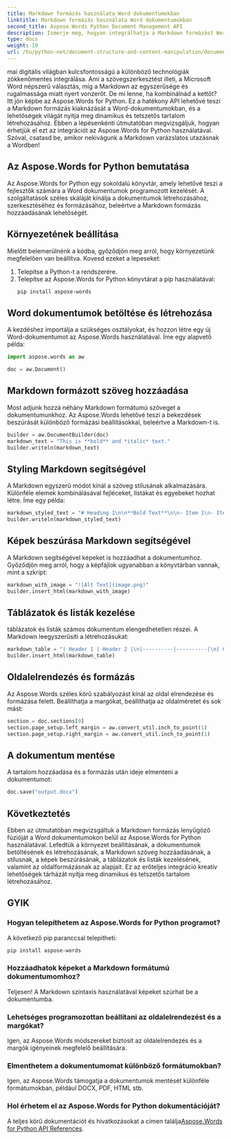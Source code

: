```yaml
---
title: Markdown formázás használata Word dokumentumokban
linktitle: Markdown formázás használata Word dokumentumokban
second_title: Aspose.Words Python Document Management API
description: Ismerje meg, hogyan integrálhatja a Markdown formázást Word dokumentumokba az Aspose.Words for Python segítségével. Lépésről lépésre útmutató kódpéldákkal a dinamikus és tetszetős tartalom létrehozásához.
type: docs
weight: 19
url: /hu/python-net/document-structure-and-content-manipulation/document-markdown/
---
```


mai digitális világban kulcsfontosságú a különböző technológiák zökkenőmentes integrálása. Ami a szövegszerkesztést illeti, a Microsoft Word népszerű választás, míg a Markdown az egyszerűsége és rugalmassága miatt nyert vonzerőt. De mi lenne, ha kombinálnád a kettőt? Itt jön képbe az Aspose.Words for Python. Ez a hatékony API lehetővé teszi a Markdown formázás kiaknázását a Word-dokumentumokban, és a lehetőségek világát nyitja meg dinamikus és tetszetős tartalom létrehozásához. Ebben a lépésenkénti útmutatóban megvizsgáljuk, hogyan érhetjük el ezt az integrációt az Aspose.Words for Python használatával. Szóval, csatasd be, amikor nekivágunk a Markdown varázslatos utazásnak a Wordben!

## Az Aspose.Words for Python bemutatása

Az Aspose.Words for Python egy sokoldalú könyvtár, amely lehetővé teszi a fejlesztők számára a Word dokumentumok programozott kezelését. A szolgáltatások széles skáláját kínálja a dokumentumok létrehozásához, szerkesztéséhez és formázásához, beleértve a Markdown formázás hozzáadásának lehetőségét.

## Környezetének beállítása

Mielőtt belemerülnénk a kódba, győződjön meg arról, hogy környezetünk megfelelően van beállítva. Kovesd ezeket a lepeseket:

1. Telepítse a Python-t a rendszerére.
2. Telepítse az Aspose.Words for Python könyvtárat a pip használatával:
   ```bash
   pip install aspose-words
   ```

## Word dokumentumok betöltése és létrehozása

A kezdéshez importálja a szükséges osztályokat, és hozzon létre egy új Word-dokumentumot az Aspose.Words használatával. Íme egy alapvető példa:

```python
import aspose.words as aw

doc = aw.Document()
```

## Markdown formázott szöveg hozzáadása

Most adjunk hozzá néhány Markdown formátumú szöveget a dokumentumunkhoz. Az Aspose.Words lehetővé teszi a bekezdések beszúrását különböző formázási beállításokkal, beleértve a Markdown-t is.

```python
builder = aw.DocumentBuilder(doc)
markdown_text = "This is **bold** and *italic* text."
builder.writeln(markdown_text)
```

## Styling Markdown segítségével

A Markdown egyszerű módot kínál a szöveg stílusának alkalmazására. Különféle elemek kombinálásával fejléceket, listákat és egyebeket hozhat létre. Íme egy példa:

```python
markdown_styled_text = "# Heading 1\n\n**Bold Text**\n\n- Item 1\n- Item 2"
builder.writeln(markdown_styled_text)
```

## Képek beszúrása Markdown segítségével

A Markdown segítségével képeket is hozzáadhat a dokumentumhoz. Győződjön meg arról, hogy a képfájlok ugyanabban a könyvtárban vannak, mint a szkript:

```python
markdown_with_image = "![Alt Text](image.png)"
builder.insert_html(markdown_with_image)
```

## Táblázatok és listák kezelése

táblázatok és listák számos dokumentum elengedhetetlen részei. A Markdown leegyszerűsíti a létrehozásukat:

```python
markdown_table = "| Header 1 | Header 2 |\n|----------|----------|\n| Cell 1   | Cell 2   |"
builder.insert_html(markdown_table)
```

## Oldalelrendezés és formázás

Az Aspose.Words széles körű szabályozást kínál az oldal elrendezése és formázása felett. Beállíthatja a margókat, beállíthatja az oldalméretet és sok mást:

```python
section = doc.sections[0]
section.page_setup.left_margin = aw.convert_util.inch_to_point(1)
section.page_setup.right_margin = aw.convert_util.inch_to_point(1)
```

## A dokumentum mentése

A tartalom hozzáadása és a formázás után ideje elmenteni a dokumentumot:

```python
doc.save("output.docx")
```

## Következtetés

Ebben az útmutatóban megvizsgáltuk a Markdown formázás lenyűgöző fúzióját a Word dokumentumokon belül az Aspose.Words for Python használatával. Lefedtük a környezet beállításának, a dokumentumok betöltésének és létrehozásának, a Markdown szöveg hozzáadásának, a stílusnak, a képek beszúrásának, a táblázatok és listák kezelésének, valamint az oldalformázásnak az alapjait. Ez az erőteljes integráció kreatív lehetőségek tárházát nyitja meg dinamikus és tetszetős tartalom létrehozásához.

## GYIK

### Hogyan telepíthetem az Aspose.Words for Python programot?

A következő pip paranccsal telepítheti:
```bash
pip install aspose-words
```

### Hozzáadhatok képeket a Markdown formátumú dokumentumomhoz?

Teljesen! A Markdown szintaxis használatával képeket szúrhat be a dokumentumba.

### Lehetséges programozottan beállítani az oldalelrendezést és a margókat?

Igen, az Aspose.Words módszereket biztosít az oldalelrendezés és a margók igényeinek megfelelő beállítására.

### Elmenthetem a dokumentumomat különböző formátumokban?

Igen, az Aspose.Words támogatja a dokumentumok mentését különféle formátumokban, például DOCX, PDF, HTML stb.

### Hol érhetem el az Aspose.Words for Python dokumentációját?

 A teljes körű dokumentációt és hivatkozásokat a címen találja[Aspose.Words for Python API References](https://reference.aspose.com/words/python-net/).